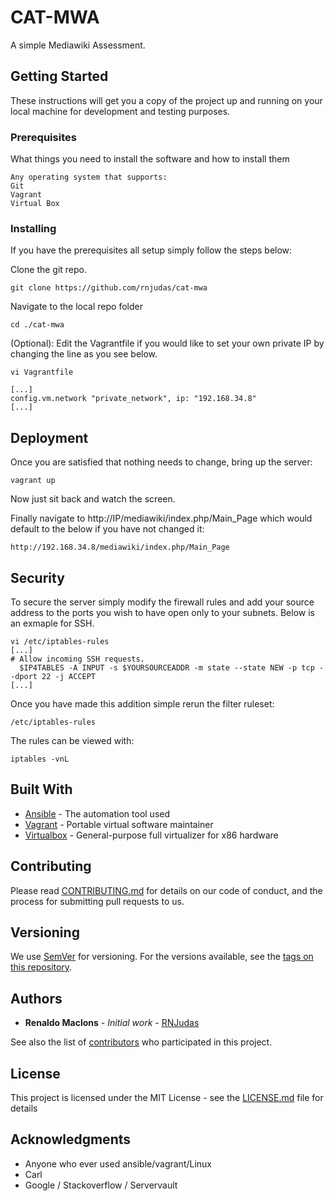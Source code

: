 # CAT-MWA

A simple Mediawiki Assessment.

## Getting Started

These instructions will get you a copy of the project up and running on your local machine for development and testing purposes.

### Prerequisites

What things you need to install the software and how to install them

```
Any operating system that supports:
Git
Vagrant
Virtual Box
```

### Installing

If you have the prerequisites all setup simply follow the steps below:

Clone the git repo.
```
git clone https://github.com/rnjudas/cat-mwa
```

Navigate to the local repo folder
```
cd ./cat-mwa
```

(Optional):
Edit the Vagrantfile if you would like to set your own private IP by changing the line as you see below.
```
vi Vagrantfile

[...]
config.vm.network "private_network", ip: "192.168.34.8"
[...]
```

## Deployment

Once you are satisfied that nothing needs to change, bring up the server:

```
vagrant up
```

Now just sit back and watch the screen.

Finally navigate to http://IP/mediawiki/index.php/Main_Page which would default to the below if you have not changed it:

```
http://192.168.34.8/mediawiki/index.php/Main_Page
```

## Security

To secure the server simply modify the firewall rules and add your source address to the ports you wish to have open only to your subnets. Below is an exmaple for SSH.

```
vi /etc/iptables-rules
[...]
# Allow incoming SSH requests.
  $IP4TABLES -A INPUT -s $YOURSOURCEADDR -m state --state NEW -p tcp --dport 22 -j ACCEPT
[...]
```
Once you have made this addition simple rerun the filter ruleset:

```
/etc/iptables-rules
```

The rules can be viewed with:

```
iptables -vnL
```
## Built With

* [Ansible](https://www.ansible.com/) - The automation tool used
* [Vagrant](https://www.ansible.com/) - Portable virtual software maintainer
* [Virtualbox](https://www.virtualbox.org/wiki/VirtualBox) -  General-purpose full virtualizer for x86 hardware

## Contributing

Please read [CONTRIBUTING.md](https://github.com/rnjudas) for details on our code of conduct, and the process for submitting pull requests to us.

## Versioning

We use [SemVer](http://semver.org/) for versioning. For the versions available, see the [tags on this repository](https://github.com/your/project/tags).

## Authors

* **Renaldo Maclons** - *Initial work* - [RNJudas](https://github.com/rnjudas)

See also the list of [contributors](https://github.com/rnjudas) who participated in this project.

## License

This project is licensed under the MIT License - see the [LICENSE.md](LICENSE.md) file for details

## Acknowledgments

* Anyone who ever used ansible/vagrant/Linux
* Carl
* Google / Stackoverflow / Servervault
